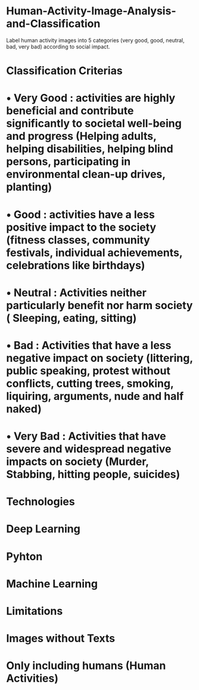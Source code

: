 # Human-Activity-Image-Analysis-and-Classification
Label human activity images into 5 categories (very good, good, neutral, bad, very bad) according to social impact. 
# Classification Criterias 
# • Very Good : activities are highly beneficial and contribute significantly to societal well-being and progress (Helping adults, helping disabilities, helping blind persons, participating in environmental clean-up drives, planting) 
# • Good : activities have a less positive impact to the society (fitness classes, community festivals, individual achievements, celebrations like birthdays) 
# • Neutral : Activities neither particularly benefit nor harm society ( Sleeping, eating, sitting) 
# • Bad : Activities that have a less negative impact on society (littering, public speaking, protest without conflicts, cutting trees, smoking, liquiring, arguments, nude and half naked) 
# • Very Bad : Activities that have severe and widespread negative impacts on society (Murder, Stabbing, hitting people, suicides)

# Technologies
# Deep Learning
# Pyhton
# Machine Learning

# Limitations
# Images without Texts
# Only including humans (Human Activities)
